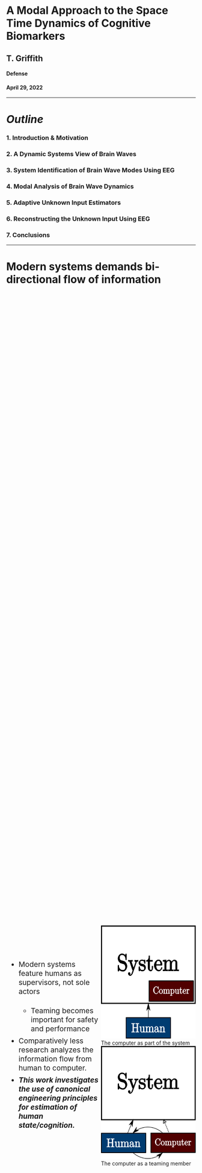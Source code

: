 <!-- .slide: data-background="#500000" class="dark" -->

# A Modal Approach to the Space Time Dynamics of Cognitive Biomarkers 

## T. Griffith
#### Defense

#### April 29, 2022

---

<!-- .slide: data-background="#ffffff" class="light" -->
# ***Outline***

### 1. Introduction & Motivation
### 2. A Dynamic Systems View of Brain Waves
### 3. System Identification of Brain Wave Modes Using EEG
### 4. Modal Analysis of Brain Wave Dynamics
### 5. Adaptive Unknown Input Estimators
### 6. Reconstructing the Unknown Input Using EEG
### 7. Conclusions 


---

<!-- .slide: data-background="#ffffff" class="light" -->
# Modern systems demands bi-directional flow of information
<style>
.vertical-center {
  min-height: 100%;  /* Fallback for browsers do NOT support vh unit */
  min-height: 100vh; /* These two lines are counted as one :-)       */

  display: flex;
  align-items: center;
}

.container{
    display: flex;
}
.col{
    flex: 1;
}
</style>

<div class="container vertical-center">

<div class="col">
 <ul style="font-size:2vw">
  <li style="padding-bottom:0.4em">Modern systems feature humans as supervisors, not sole actors</li>
  <ul>
  <li style="padding-bottom:0.4em">Teaming becomes important for safety and performance</li>
</ul> 
  <li style="padding-bottom:0.4em">Comparatively less research analyzes the information flow from human to computer.</li>
  <li style="padding-bottom:0.4em"> <em><strong> This work investigates the use of canonical engineering principles for estimation of human state/cognition.</strong></em></li>
</ul> 
</div>

<div class="col">
<img src="img/defense/paradigm1.png" alt="Trulli" height="300">
<figcaption> The computer as part of the system </figcaption>
<img src="img/defense/paradigm2.png" alt="Trulli" height="300">
  <figcaption> The computer as a teaming member </figcaption>
</div>


</div>


---

<!-- .slide: data-background="#ffffff" class="light" -->

# Hardware and experimental design an be used to interpret information about human states from noisy physiological data.
<style>
.vertical-center {
  min-height: 100%;  /* Fallback for browsers do NOT support vh unit */
  min-height: 100vh; /* These two lines are counted as one :-)       */

  display: flex;
  align-items: center;
}

.container{
    display: flex;
}
.col{
    flex: 1;
}
</style>

<div class="container vertical-center">

<div class="col">
 <ul style="font-size:2vw">
  <li style="padding-bottom:0.4em">Physiological signals are historically not portable</li>
  <ul>
  <li style="padding-bottom:0.4em">Prevented ecologically valid experiments</li>
</ul> 
  <li style="padding-bottom:0.4em">Human state (e.g. SA) reduced to discrete self reports</li>
  <li style="padding-bottom:0.4em"> <em><strong> There is new potential for modeling techniques to interpret human state from noisy physiological signals.</strong></em></li>
</ul> 
</div>

<div class="col">
<img src="https://pbs.twimg.com/media/E2LX-5-VIAAwlDp?format=jpg&name=4096x4096" alt="Trulli" height="500">
<figcaption> Time Domain fNIRS from 
<a href="https://www.kernel.com/products">Kernel Flow</a> </figcaption>
</div>


</div>




---


# Cognition as a black box
<div class="col">
<img src="img/defense/black_box.png" alt="Trial 5, Averaged" width="80%">
</div>
- Cognition gives rise to EEG signals
  - but it is ***noisy*** and only ***loosely*** correlated with cognition
- Cellular activity can only be measured invasively 
- ***Can we say something about cognition from dynamic EEG signals***?


---

<!-- .slide: data-background="#ffffff" class="light" -->

# Nonstationary, nonlinear signals make the ***dynamics*** tricky

- Historically, 
  - stationary analysis is used with a sliding window
  - or case by case highly derived models are developed
- This work seeks a method to address in engineering dynamics terms 
    - with eye towards cognitive outcomes
    - because there are many existing analytical tools in engineering dynamics

> a dynamic analysis in which no assumptions about stationarity are made, is required.




<div style="text-align: right"> <small>Hindriks, Rikkert, et al. "Latency analysis of resting-state BOLD-fMRI reveals traveling waves in visual cortex linking task-positive and task-negative networks." Neuroimage 200 (2019): 259-274.</small></div>

---

<!-- .slide: data-background="#ffffff" class="light" -->

# Guardrails: This is not a model of the brain!
## but you can measure EEG signals and say something about the system
<style>
.vertical-center {
  min-height: 100%;  /* Fallback for browsers do NOT support vh unit */
  min-height: 100vh; /* These two lines are counted as one :-)       */

  display: flex;
  align-items: center;
}

.container{
    display: flex;
}
.col{
    flex: 1;
}
</style>

<div class="container vertical-center">

<div class="col">
 <ul style="font-size:2vw">
  <li style="padding-bottom:0.4em">Engineering mechanics does not require atomic level analysis to evaluate stress and strain.</li>
  <ul>
  <li style="padding-bottom:0.4em">Can we extend this analogy to spatio-temporal dynamics of human cognition?</li>
</ul> 
</ul> 
</div>

<div class="col">
<figure>
<img src="https://static-01.hindawi.com/articles/ddns/volume-2015/542507/figures/542507.fig.003a.svgz" alt="Trial 5, Averaged" width="35%"> 
<img src="img/defense/right_arrow2.png" alt="Trial 5, Averaged" width="5%">
<img src="https://i0.wp.com/wtt.pauken.org/wp-content/uploads/2011/10/mode03.gif?ssl=1" alt="Trial 5, Averaged" width="25%">
<img src="img/defense/plus.png" alt="Trial 5, Averaged" width="5%">
<img src="https://i0.wp.com/wtt.pauken.org/wp-content/uploads/2011/10/mode22.gif?resize=400%2C300&ssl=1" alt="Trial 5, Averaged" width="25%">
<figcaption>Surface recordings of membranes yield useful engineering information.</figcaption>
</figure>
<figure>
<img src="https://static-01.hindawi.com/articles/jam/volume-2014/261347/figures/261347.fig.005c.jpg" alt="Trial 5, Averaged" width="45%">
<img src="img/defense/right_arrow2.png" alt="Trial 5, Averaged" width="5%">
<img src="https://upload.wikimedia.org/wikipedia/commons/thumb/5/55/Question_Mark.svg/1280px-Question_Mark.svg.png" alt="Trial 5, Averaged" width="30%">
<figcaption>Is this notion relevant to brain waves?</figcaption>
</figure>
</div>



</div>

<div style="text-align: right"> <small><a href="https://wtt.pauken.org/chapter-2/membrane-modes-2/9">2D membrane modes</a> </small></div>


---






<!-- .slide: data-background="#003C71" class="dark" -->

# 2. A Dynamic Systems View of Brain Waves



---

<section>
<h1> A canonical approach: </h1>
<br>
<img src="img/defense/eeg_ex2.png" alt="Trulli" height="400">
<br>
:arrow_double_down:
<br>
Linearized brain wave plant: 
  $\begin{aligned}
    \begin{cases}
    \dot{x}=Ax+Bu +v_x \\\
    y=Cx
    \end{cases}
  \end{aligned}$
<br>
<h2> linearization is ***around an operating point*** </h2>
<br>
but $A, \ B, \ C, \ v_x, \ x, \text{and} \ u $ are all unknown.


</section>

<section>
$A, \ B, \ C, \ v_x, \ x, \text{and} \ u $ are ***all unknown***.
<h2> This level of uncertainty is an unsovled problem </h2>

Identify the plant: 
  $\begin{aligned}
    \begin{cases}
\dot{x}_m=A_m x +v_x \\\
y_m=C x_m
\end{cases}
  \end{aligned}$,
<br>
accepting the uncertainty in $A_m$.

</section>

<section>
<h2> A modal transformation yields a discrete set of spatio-temporal modes which are useful for brain wave analysis and mapping </h2>
<figure>
  <img src="http://www.svibs.com/resources/ARTeMIS_Modal_Help_v3/images/ModalDecomposition.png" alt="Trulli" height="350">
</figure>

 <ul>
  <li style="padding-bottom:0.4em">A giant $(A,C)$ may not be useful!</li>
  <li style="padding-bottom:0.4em">Modes have:</li>
  <ul>
  <li style="padding-bottom:0.4em">Frequency ($f$)</li>
  <li style="padding-bottom:0.4em">Damping ($\zeta$)</li>
  <li style="padding-bottom:0.4em">Mode shape ($\phi$)</li>
  <li style="padding-bottom:0.4em">Complexity ($\%$)</li>
</ul> 
  <li style="padding-bottom:0.4em">Modal dynamics are equivalent to original model</li>
</ul> 

</section>


---

<!-- .slide: data-background="#003C71" class="dark" -->

# 3. System Identification of Brain Wave Modes Using EEG

---

<!-- .slide: data-background="#ffffff" class="light" -->
<section>
<h1> Datasets considered</h1>
<style>
.vertical-center {
  min-height: 100%;  /* Fallback for browsers do NOT support vh unit */
  min-height: 100vh; /* These two lines are counted as one :-)       */

  display: flex;
  align-items: center;
}

.container{
    display: flex;
}
.col{
    flex: 1;
}
</style>

<div class="container vertical-center">

<div class="col">
<h2> DEAP: A Database for Emotion Analysis using Physiological Signals </h2>
<figure>
  <img src="img/defense/val_arou.jpg" alt="Trulli" height="400">
</figure>
 <ul>
  <li style="padding-bottom:0.4em">32 sensors</li>
  <li style="padding-bottom:0.4em">32 subjects watch 40 videos</li>
  <li style="padding-bottom:0.4em">Subjects self report Valence and Arousal</li>
</ul> 
</div>



<div class="col">

<h2> Neuropsychoimaging of Addiction and Related Conditions Dataset </h2>
<figure>
  <img src="https://www.ncbi.nlm.nih.gov/pmc/articles/instance/3463641/bin/nihms-386132-f0003.jpg" alt="Trulli" height="400">
</figure>
 <ul>
  <li style="padding-bottom:0.4em">60 sensors</li>
  <li style="padding-bottom:0.4em">100 subjects at rest state</li>
  <li style="padding-bottom:0.4em">Subjects self report craving scale</li>
</ul> 
</div>


</div>
<br>
<div style="text-align: right"> <small><small>Koelstra, Sander, et al. "Deap: A database for emotion analysis; using physiological signals." IEEE transactions on affective computing 3.1 (2011): 18-31.</small></small></div>
<div style="text-align: right"> <small><small>Konova, Anna B., et al. "Structural and behavioral correlates of abnormal encoding of money value in the sensorimotor striatum in cocaine addiction." European Journal of Neuroscience 36.7 (2012): 2979-2988.</small></small></div>

</section>

<section>
<h1> Output only modal analysis is well suited to the analysis of EEG waves</h1>
 <ul>
  <li style="padding-bottom:0.4em">OMA (stochastic, zero mean)</li>
  <li style="padding-bottom:0.4em">DMD (deterministic, full state)</li>
  <li style="padding-bottom:0.4em">NeXT (deterministic, modal)</li>
  <li style="padding-bottom:0.4em">N4SID (stochastic, Kalman states)</li>
</ul> 


<figure>
  <img src="img/defense/modal_out2.png" alt="Trulli" height="500">
  <figcaption>Bivariate distribution of identified modes in DEAP dataset</figcaption>
</figure>

</section>



<section>
<h1> Between 40 and 50 modes are needed for brain wave modeling </h1>
<style>
.vertical-center {
  min-height: 100%;  /* Fallback for browsers do NOT support vh unit */
  min-height: 100vh; /* These two lines are counted as one :-)       */

  display: flex;
  align-items: center;
}

.container{
    display: flex;
}
.col{
    flex: 1;
}
</style>

<div class="container vertical-center">

<div class="col">
Identify the plant: 
  $\begin{aligned}
    \begin{cases}
\dot{x}_m=A_m x +v_x\\\
y_m=C x_m 
\end{cases}
  \end{aligned}$
<br><br>
$\begin{aligned}
    O&=\begin{bmatrix}
    C \\\ CA_m \\\ CA_m^2 \\\ \vdots \\\ CA_m^{s-1}
    \end{bmatrix} X_0 \\\
    &= \Gamma X_0
\end{aligned}$
<br><br>
$\begin{aligned}
    \hat{\Gamma}=US^{1/2}\\
    \hat{X}_0=S^{1/2}V^*
\end{aligned}$
<h3><em><strong> Observability is so important! </strong></em></h3>
</div>



<div class="col">
<figure>
  <img src="img/defense/truncate_ex3.png" alt="Trulli" height="500">
  <figcaption>The singular values (i.e. importance) of each mode rolls off after 50 modes.</figcaption>
</figure>
</div>

</div>

</section>

<section>
<h1> Modal superposition recreates the measured data </h1>
<h2> Example from Mt. Sinai CUD database </h2>
<style>
.vertical-center {
  min-height: 100%;  /* Fallback for browsers do NOT support vh unit */
  min-height: 100vh; /* These two lines are counted as one :-)       */

  display: flex;
  align-items: center;
}

.container{
    display: flex;
}
.col{
    flex: 1;
}
</style>

<div class="container vertical-center">

<div class="col">

<figure>
  <img src="img/defense/braingif/comb_tot.gif" alt="Trulli"  style="border:0px;margin:-10px;float:inherit;width:800px;">
  <img src="img/defense/braingif/modes2.png" alt="Trulli" style="border:0px;margin:0px;float:inherit;width:800px;">
    <figcaption>Example mode from Mt. Sinai data: (`$f=23$` hz, `$\zeta = 0.12$`, `$C_r = 22\%$`) </figcaption>
</figure>


</div>



<div class="col">

<figure>
  <img src="img/defense/superposemodes.gif" alt="Trulli" style="border:0px;margin:0px;float:inherit;height:600px;">
  <figcaption> A single channel example of how modes superpose to recreate the observed EEG data. </figcaption>
</figure>



</div>

</div>

</section>



---


<!-- .slide: data-background="#003C71" class="dark" -->

# 4. Modal Analysis of Brain Wave Dynamics

---
<section>
<h1> Modal complexity and traveling waves </h1>
<style>
.vertical-center {
  min-height: 100%;  /* Fallback for browsers do NOT support vh unit */
  min-height: 100vh; /* These two lines are counted as one :-)       */

  display: flex;
  align-items: center;
}

.container{
    display: flex;
}
.col{
    flex: 1;
}
</style>

<div class="container vertical-center">

<div class="col">

<img class="plain" src="img/animode.gif" alt="Trial 5, Averaged" style="height:500px;">
<figcaption> Theoretical standing wave mode shape $C_r=0\%$</figcaption>


</div>



<div class="col">

<img class="plain" src="img/animode2.gif" alt="Trial 5, Averaged" style="height:500px;">
<figcaption> Theoretical standing wave mode shape $C_r=15\%$</figcaption>



</div>

</div>

</section>


<section>
<h1> Brain wave modes can be standing or traveling </h1>
<style>
.vertical-center {
  min-height: 100%;  /* Fallback for browsers do NOT support vh unit */
  min-height: 100vh; /* These two lines are counted as one :-)       */

  display: flex;
  align-items: center;
}

.container{
    display: flex;
}
.col{
    flex: 1;
}
</style>

<div class="container vertical-center">

<div class="col">

<figure>
  <img src="img\defense\braingif\standing.gif" alt="Trial 5, Averaged" style="height:500px;">
  <figcaption> An example standing wave (`$C_r=5\%$`) from the Mt. Sinai database. Standing waves are most prevalent in rest conditions.</figcaption>
</figure>


</div>



<div class="col">

<figure>
  <img src="img\defense\braingif\traveling.gif" alt="Trial 5, Averaged" style="height:500px;">
  <figcaption> An example traveling wave (`$C_r=83\%$`) from the Mt. Sinai database. Traveling waves are most prevalent in active conditions.</figcaption>
</figure>



</div>

</div>

</section>



<section>
<h1> Humans share certain modes</h1>
<style>
.vertical-center {
  min-height: 100%;  /* Fallback for browsers do NOT support vh unit */
  min-height: 100vh; /* These two lines are counted as one :-)       */

  display: flex;
  align-items: center;
}

.container{
    display: flex;
}
.col{
    flex: 1;
}
</style>

<div class="container vertical-center">

<div class="col">

<figure>
  <img src="img/common1.gif" alt="Trial 5, Averaged" style="height:500px;">
  <figcaption> Alpha Mode 1 from Subject 19, Trial 6 in the DEAP database. </figcaption>
</figure>


</div>



<div class="col">

<figure>
  <img src="img/common1.gif" alt="Trial 5, Averaged" style="height:500px;">
  <figcaption> Alpha Mode 1 from Subject 19, Trial 20 in the DEAP database. </figcaption>
</figure>



</div>

</div>
<br>
<h4> Common mode frequencies are aligned with the Rest State Network</h4>
 <ul>
  <li style="padding-bottom:0.4em">Alpha Mode 1: `$4.34\pm 0.03$`</li>
  <li style="padding-bottom:0.4em">Beta Mode 2: `$21.83 \pm 0.22$`</li>
  <li style="padding-bottom:0.4em">Gamma Mode 3: `$40.39\pm 0.26$`</li>
  <li style="padding-bottom:0.4em">Gamma Mode 4: `$44.19 \pm 0.24$`</li>
</ul> 

</section>


<section>
<h1> Brain wave modes are interindividual </h1>
<style>
.vertical-center {
  min-height: 100%;  /* Fallback for browsers do NOT support vh unit */
  min-height: 100vh; /* These two lines are counted as one :-)       */

  display: flex;
  align-items: center;
}

.container{
    display: flex;
}
.col{
    flex: 1;
}
</style>

<div class="container vertical-center">

<div class="col">
<figure>
  <img class="plain" src="img\confmat.jpg" alt="Trial 5, Averaged" style="height:700px;">
  <figcaption> The subject identification confusion matrix for brain wave modes in the DEAP database. The algorithm can view a set of modes and identify the subject they came from. </figcaption>
</figure>

</div>



<div class="col">

<table style="width:60%">
  <tr>
    <th>Reference</th>
    <th>Accuracy [%]</th>
  </tr>
  <tr>
    <td>This work</td>
    <td>99.85</td>
  </tr>
  <tr>
    <td><a href="https://ieeexplore.ieee.org/document/8745473">Wilaiprasitporn et al.</a> </td>
    <td>99.90</td>
  </tr>
  <tr>
  <tr>
    <td><a href="https://www.worldscientific.com/doi/abs/10.1142/S0129065717500356">DelPozo-Banos et al.</a> </td>
    <td>97.97</td>
  </tr>
  <tr>
</table>

</div>
</section>

<section>
<h1> Not all sensors are needed for subject identification accuracy </h1>
<style>
.vertical-center {
  min-height: 100%;  /* Fallback for browsers do NOT support vh unit */
  min-height: 100vh; /* These two lines are counted as one :-)       */

  display: flex;
  align-items: center;
}

.container{
    display: flex;
}
.col{
    flex: 1;
}
</style>

<div class="container vertical-center">

<div class="col">
<figure>
  <img class="plain" src="img\defense\channels-1.png" alt="Trial 5, Averaged" style="height:500px;">
  <figcaption> Subject identification accuracy vs. the number of channels in the EEG recording. </figcaption>
</figure>

</div>



<div class="col">

<table style="width:80%">
  <tr>
    <th>Reference</th>
    <th>No. Channels</th>
    <th>Accuracy [%]</th>
  </tr>
  <tr>
    <td>This work</td>
    <td>8</td>
    <td>96.45</td>
  </tr>
  <tr>
    <td><a href="https://ieeexplore.ieee.org/document/8745473">Wilaiprasitporn et al.</a> </td>
    <td>5</td>
    <td>99.1</td>
  </tr>
  <tr>
</table>

</div>
</section>

<section>
<h1> Brain wave modes poorly match nonlinear dynamics </h1>
<style>
.vertical-center {
  min-height: 100%;  /* Fallback for browsers do NOT support vh unit */
  min-height: 100vh; /* These two lines are counted as one :-)       */

  display: flex;
  align-items: center;
}

.container{
    display: flex;
}
.col{
    flex: 1;
}
</style>

<div class="container vertical-center">

<div class="col">
<figure>
  <img src="img/defense/superposemodes.gif" alt="Trulli" height="600">
</figure>
<figcaption> Superposed modes recreate the data they came from. </figcaption>
</div>



<div class="col">

<figure>
  <img src="img/defense/bad_modes.gif" alt="Trulli" height="600">
  <figcaption> Superposed modes do not match unseen data well. </figcaption>
</figure>



</div>
</section>

---

<!-- .slide: data-background="#003C71" class="dark" -->

# 5. Adaptive Unknown Input Estimators

---

<section>
<h1> Adaptive Unknown Input Estimators </h1>
<h2> Estimator overview </h2>
<style>
.vertical-center {
  min-height: 100%;  /* Fallback for browsers do NOT support vh unit */
  min-height: 100vh; /* These two lines are counted as one :-)       */

  display: flex;
  align-items: center;
}

.container{
    display: flex;
}
.col{
    flex: 1;
}
</style>

<div class="container vertical-center">

<div class="col">

<dl>
<dt>Three significant uncertainties</dt>
  <dd>- Input $u$ is unknown, external, deterministic</dd>
  <dd>- State matrix $A$ may have uncertainty</dd>
  <dd>- General process uncertainty $v_x$</dd>
<dt><strong><em>Can we synthesize $u$ and correct $A$?</em></strong></dt>
</dl> 
</div>



<div class="col">

\begin{aligned}
    \dot{x}&=Ax+Bu+v_x\\\
    y&=Cx
\end{aligned}



</div>
</div>
</section>

<section>
<h1> Adaptive Unknown Input Estimators </h1>
<h2> Modeling unknown inputs </h2>
<style>
.vertical-center {
  min-height: 100%;  /* Fallback for browsers do NOT support vh unit */
  min-height: 100vh; /* These two lines are counted as one :-)       */

  display: flex;
  align-items: center;
}

.container{
    display: flex;
}
.col{
    flex: 1;
}
</style>

<div class="container vertical-center">

<div class="col">

<dl>
<dt>Approximate input space $\mathbb{U}$</dt>
  <dd>- $\hat{u}=\sum_{i=1}^{N} c_i f_i(t)$</dd>
<dt>Persisten Inputs</dt>
  <dd>- $\dot{z}_u=F_u z_u$</dd>
  <dd>- $\hat{u}=\Theta_u z_u$</dd>
  <dd>- $F_u = \begin{bmatrix} 0 & 1 & 0 \\\ -\omega^2 & 0 & 0 \\\ 0 & 0 & 0 \end{bmatrix}$</dd>
</dl> 
</div>



<div class="col">

<figure>
  <img src="img/defense/uhat.gif" alt="Trulli" height="600">
</figure>


</div>
</div>

</section>

<section>
<h1> Adaptive Unknown Input Estimators </h1>
<h2> Architecture and estimator error </h2>
<style>
.vertical-center {
  min-height: 100%;  /* Fallback for browsers do NOT support vh unit */
  min-height: 100vh; /* These two lines are counted as one :-)       */

  display: flex;
  align-items: center;
}

.container{
    display: flex;
}
.col{
    flex: 1;
}
</style>

<div class="container vertical-center">

<div class="col">

<figure>
  <img src="img/defense/est_arch.png" alt="Trulli" height="600">
</figure>
</div>



<div class="col">

Recover $A$ with adaptive scheme
`$$ A \equiv A_m +B L_{*} C $$`
`$$ \dot{L} = -e_y y^* \gamma_e - \alpha L; \ \alpha>0, \ \gamma_e > 0 $$`
<br>
Error dynamics

`$$ \dot{e}=(\bar{A}+\bar{K} \bar{C})e+\bar{B} \underbrace{\Delta L y}_\text{$w$} + v $$`
`$$ \begin{bmatrix} \dot{e}_x \\\ \dot{e}_z \end{bmatrix} = \underbrace{\begin{bmatrix} A_m+K_x C & B \Theta_u \\\ K_u C & F_u \end{bmatrix}}_\text{$\bar{A}_c$} \begin{bmatrix} e_x \\\ e_z \end{bmatrix} +\begin{bmatrix} B \\\ 0 \end{bmatrix} w +\begin{bmatrix} v_x \\\ v_u \end{bmatrix}$$`


</div>
</div>
</section>

<section>
<h1> Adaptive Unknown Input Estimators </h1>
<h2> Architecture and estimator error </h2>
<style>
.vertical-center {
  min-height: 100%;  /* Fallback for browsers do NOT support vh unit */
  min-height: 100vh; /* These two lines are counted as one :-)       */

  display: flex;
  align-items: center;
}

.container{
    display: flex;
}
.col{
    flex: 1;
}
</style>

<div class="container vertical-center">

<div class="col">

<dl>
<dt>ASD plant dynamics</dt>
  <dd>`$A_c^* P + P A_c = -Q$`</dd>
  <dd>`$PB=C^*$`</dd>
<dt>Bounded `$L_{*}$`, $v$, and $\gamma_e$</dt>
<dt>Error in state and input converges to an neighborood centered at zero</dt>
  <dd>`$V(e,\Delta L) = \frac{1}{2} e^* \bar{P} e + \frac{1}{2} \text{tr}(\Delta L \gamma_e^{-1} \Delta L^*)$`</dd>
  <dd><strong><em>`$\lim_{t \rightarrow \infty} \sup ||e(t)|| \leq \frac{1+\sqrt{\lambda_{\text{max}}\bar{P}}}{\alpha \sqrt{\lambda_{\text{min}}\bar{P}}} M_v \equiv R^*$`</em></strong></dd>
</dl> 



</div>



<div class="col">

<figure>
  <img src="img/defense/neighborhood-1.png" alt="Trulli" height="400">
</figure>




</div>
</div>

</section>


<section>
<h1> Illustrative example</h1>
<style>
.vertical-center {
  min-height: 100%;  /* Fallback for browsers do NOT support vh unit */
  min-height: 100vh; /* These two lines are counted as one :-)       */

  display: flex;
  align-items: center;
}

.container{
    display: flex;
}
.col{
    flex: 1;
}
</style>

<div class="container vertical-center">

<div class="col">
\begin{align}
\dot{x}&=A_m x+Bu +v_x\\\
&=\begin{bmatrix}
-4 &1 &2\\\
-1 & -1 & 1\\\
-1 & 1 &-1 
\end{bmatrix}x+B u +v_x \\\
y&=Cx
\end{align}
<br>
<figure>
  <h4> Internal state error time series</h4>
  <img src="img/defense/x_ex2.gif" alt="Trulli" height="400">
</figure>
</div>



<div class="col">
\begin{align}
\dot{x}&=A x+Bu +v_x\\\
&=\begin{bmatrix}
-2.86 &1 &4.7\\\
1.8 & -1 & 6.7\\\
-9 & 1 &-1 7.2
\end{bmatrix}x+B u +v_x\\\
y&=Cx
\end{align}
<br>
<figure>
  <h4> Estimating the unknown input</h4>
  <img src="img/defense/u_ex3.gif" alt="Trulli" height="400">
</figure>
</div>

</div>


</section>




---

<!-- .slide: data-background="#003C71" class="dark" -->

# 6. Reconstructing the Unknown Input Using EEG
Recall: Solving the nonstationary problem

---

<section>
<h1> aUIO outperforms static modes </h1>
<style>
.vertical-center {
  min-height: 100%;  /* Fallback for browsers do NOT support vh unit */
  min-height: 100vh; /* These two lines are counted as one :-)       */

  display: flex;
  align-items: center;
}

.container{
    display: flex;
}
.col{
    flex: 1;
}
</style>

<div class="container vertical-center">

<div class="col">

<h3> aUIO on unseen data </h3>
<figure>
  <img src="img/defense/square_L.gif" alt="Trulli" height="650">
    <figcaption> Adaptive input estimator performance when the modes are from a different trial. </figcaption>
</figure>
</div>



<div class="col">

<h3> Weighted modes on seen data </h3>
<figure>
  <img src="img/defense/square_noL.gif" alt="Trulli" height="650">
  <figcaption> Superposition of modes decomposed from this data. </figcaption>
</figure>



</div>

</div>
</section>

<section>
<h1> aUIO critically updates model as needed </h1>
<style>
.vertical-center {
  min-height: 100%;  /* Fallback for browsers do NOT support vh unit */
  min-height: 100vh; /* These two lines are counted as one :-)       */

  display: flex;
  align-items: center;
}

.container{
    display: flex;
}
.col{
    flex: 1;
}
</style>

<div class="container vertical-center">

<div class="col">

<h3> aUIO on unseen data </h3>
<figure>
  <img src="img/defense/Ly_ex.gif" alt="Trulli" height="600">
</figure>
</div>



<div class="col">

<h3> Adaptive gain matrix 1-norm </h3>
<figure>
  <img src="img/defense/Ly2.gif" alt="Trulli" height="600">
  <figcaption> The norm measures "how much" adapting the estimator is doing</figcaption>
</figure>



</div>

</div>



</section>

<section>

<h1> Modeling assumptions </h1>

 <ul>
  <li style="padding-bottom:0.4em">Unknown input acts evenly over spatial domain</li>
  <li style="padding-bottom:0.4em">$F_u$ generates sine-cosine basis</li>
  <li style="padding-bottom:0.4em">Static gains per LQR </li>
  <li style="padding-bottom:0.4em"><strong><em>Unknown input is "external information"</em></strong></li>
</ul> 
</section>

<section>
<h1> aUIO is tolerant to some slop in the modes </h1>
<style>
.vertical-center {
  min-height: 100%;  /* Fallback for browsers do NOT support vh unit */
  min-height: 100vh; /* These two lines are counted as one :-)       */

  display: flex;
  align-items: center;
}

.container{
    display: flex;
}
.col{
    flex: 1;
}
</style>

<div class="container vertical-center">

<div class="col">

<h3> aUIO on unseen data </h3>
<figure>
  <img src="img/defense/no_eye.gif" alt="Trulli" height="600">
</figure>
</div>



<div class="col">

<h3> aUIO with modes from another subject </h3>
<figure>
  <img src="img/defense/eye.gif" alt="Trulli" height="600">
</figure>



</div>

</div>

</section>

<section>
<h1> Classification via estimation </h1>
<style>
.vertical-center {
  min-height: 100%;  /* Fallback for browsers do NOT support vh unit */
  min-height: 100vh; /* These two lines are counted as one :-)       */

  display: flex;
  align-items: center;
}

.container{
    display: flex;
}
.col{
    flex: 1;
}
</style>

<div class="container vertical-center">

<div class="col">
<figure>
  <img src="img/defense/val_arou.jpg" alt="Trulli" height="400">
</figure>
 <ul>
  <li style="padding-bottom:0.4em">DEAP: Two self reported variables</li>
  <li style="padding-bottom:0.4em">$F_u$ generates sine-cosine basis</li>
  <li style="padding-bottom:0.4em">Static gains per LQR </li>
</ul> 


</div>



<div class="col">
<figure>
  <img src="img/defense/classification_alg.png" alt="Trulli" height="300">
</figure>
 <ul>
  <li style="padding-bottom:0.4em">Hypothesis:</li>
   <ul>
  <li style="padding-bottom:0.4em">modes are correlated with human state/cognition, so</li>
  <li style="padding-bottom:0.4em">same state should have similar modes, so</li>
  <li style="padding-bottom:0.4em">you can take the average modes in a state,</li>
  <li style="padding-bottom:0.4em">and the estimator will perform better than the other averaged model</li>
</ul> 
<li style="padding-bottom:0.4em"><strong><em>This is a interindividual approach</em></strong></li>
</ul> 




</div>

</div>

</section>

<section>
<h1> This method is comparable to state of the art deep learning approaches </h1>
<ul>
  <li style="padding-bottom:0.4em">Computational input and time is lower</li>
  <li style="padding-bottom:0.4em"><strong><em>Analytical information is greater</em></strong></li>
  <li style="padding-bottom:0.4em">Accuracy is comparable</li>
</ul> 
<style>
.vertical-center {
  min-height: 100%;  /* Fallback for browsers do NOT support vh unit */
  min-height: 100vh; /* These two lines are counted as one :-)       */

  display: flex;
  align-items: center;
}

.container{
    display: flex;
}
.col{
    flex: 1;
}
</style>

<div class="container vertical-center">

<div class="col">
<h3> Valence Classification </h3>
<figure>
  <img src="img/defense/val_acc.png" alt="Trulli" height="600">
</figure>

</div>

<div class="col">
<h3> Arousal Classification </h3>
<figure>
  <img src="img/defense/arou_acc.png" alt="Trulli" height="600">
</figure>


</div>

</div>
<div style="text-align: right"> <sub><sub><sup><a href="https://dl.acm.org/doi/10.5555/3297863.3297883">CNN1</a>, <a href="https://www.sciencedirect.com/science/article/abs/pii/S0010482521005515">CNN2</a>, <a href="https://www.frontiersin.org/articles/10.3389/fnbot.2020.617531/full">MFDF</a></sup></sup></sub></div>

</section>



---

<!-- .slide: data-background="#003C71" class="dark" -->

# 7. Conclusions

---
# Contributions of this dissertation

 <ul>
  <li style="padding-bottom:0.4em">Output only system identification techniques are suitable for linear models of brain wave dynamics via EEG around an operating state</li>
  <li style="padding-bottom:0.4em">Real time spatio-temporal brain wave imaging via modal analysis</li>
  <li style="padding-bottom:0.4em">A novel brain wave fingerprinting algorithm on par with state of the art deep learning approaches</li>
  <li style="padding-bottom:0.4em">A complete body of adaptive, highly nonlinear unknown input estimator work</li>
  <li style="padding-bottom:0.4em">Real time brain wave imaging that accounts for nonstationary, nonlinear dynamics by updating the modes in real time</li>
  <li style="padding-bottom:0.4em">A novel recreation of the unknown brain wave plant's input</li>
  <li style="padding-bottom:0.4em">Valence-arousal emotion classification from the DEAP database on par with cutting edge deep learning approaches </li>
</ul> 


---

# List of technical works

 <ul>
  <li style="padding-bottom:0.4em"><strong>T. Griffith</strong>, J.E. Hubbard. System identification methods for dynamic models of brain activity. <em>Biomedical Signal Processing and Control</em> </li>
  <li style="padding-bottom:0.4em"><strong>T. Griffith</strong>, M. J. Balas. An Adaptive Control Framework for Unknown Input Estimation. <em>ASME IMECE 2021 Proceedings</em> </li>
  <li style="padding-bottom:0.4em"><strong>T. Griffith</strong>, V.P. Gehlot, M. J. Balas. Robust Adaptive Unknown Input Estimation with Uncertain System Realization. <em>AIAA SciTech 2022 Forum</em> </li>
  <li style="padding-bottom:0.4em"><strong>T. Griffith</strong>, V.P. Gehlot, M. J. Balas. Adaptive Estimation of Unknown Inputs with Weakly Nonlinear Dynamics. <em>ACC 2022</em> [Accepted] </li>
  <li style="padding-bottom:0.4em"><strong>T. Griffith</strong>, V.P. Gehlot, M. J. Balas. On the Observability of Quantum Dynamical Systems. <em>ASME IMECE 2022 Proceedings</em> [Accepted] </li>
  <li style="padding-bottom:0.4em"><strong>T. Griffith</strong>, V.P. Gehlot, M. J. Balas, J.E. Hubbard. An Adaptive Approach to Real Time EEG Estimation. <em>Biomedical Signal Processing and Control</em> [In-Review] </li>
  <li style="padding-bottom:0.4em"><strong>T. Griffith</strong>, J.E. Hubbard. System Identification of Brain Wave Modes Using EEG. <em>Journal of Neural Engineering</em> [In-Revision] </li>
</ul> 


 

---

# Future work

- Multiple data types
- Improved analysis and classification
- Probablistic considerations

---

<!-- .slide: data-background="#003C71" class="dark" -->

# Acknowledgements

---

<section>
<style>
.vertical-center {
  min-height: 100%;  /* Fallback for browsers do NOT support vh unit */
  min-height: 100vh; /* These two lines are counted as one :-)       */

  display: flex;
  align-items: center;
}

.container{
    display: flex;
}
.col{
    flex: 1;
}
</style>

<div class="container vertical-center">

<div class="col">

<img src="https://engineering.tamu.edu/cse/_files/_images/_profile-images/chaspari-theodora-25April2019.jpg" alt="Trulli" height="500">
  <figcaption>Theodora Chaspari </figcaption>
</div>

<div class="col">
<figure>
  <img src="https://engineering.tamu.edu/mechanical/_files/_images/_profile-images/saripalli.jpg" alt="Trulli" height="500">
    <figcaption>Srikanth Saripalli</figcaption>
</figure>
</div>

</div>
</section>

<section>
<style>
.vertical-center {
  min-height: 100%;  /* Fallback for browsers do NOT support vh unit */
  min-height: 100vh; /* These two lines are counted as one :-)       */

  display: flex;
  align-items: center;
}

.container{
    display: flex;
}
.col{
    flex: 1;
}
</style>

<div class="container vertical-center">

<div class="col">

<img src="https://www.nasa.gov/sites/default/files/styles/side_image/public/thumbnails/image/balas-mark-biowebsite.jpg?itok=LxO5H0UR" alt="Trulli" height="500">
  <figcaption> Mark Balas </figcaption>
</div>

<div class="col">
<figure>
  <img src="https://engineering.tamu.edu/mechanical/_files/_images/_profile-images/MEEN-profile-James-Hubbard-3Sept2019.jpg" alt="Trulli" height="500">
    <figcaption>James Hubbard</figcaption>
</figure>
</div>

</div>

</section>

<section>
<style>
.vertical-center {
  min-height: 100%;  /* Fallback for browsers do NOT support vh unit */
  min-height: 100vh; /* These two lines are counted as one :-)       */

  display: flex;
  align-items: center;
}

.container{
    display: flex;
}
.col{
    flex: 1;
}
</style>

<div class="container vertical-center">

<div class="col">

<a href="https://unsplash.com/photos/OhfWTDyJp3I"><img src="https://images.unsplash.com/photo-1602244547823-8bebf9920b35?ixlib=rb-1.2.1&ixid=MnwxMjA3fDB8MHxwaG90by1wYWdlfHx8fGVufDB8fHx8&auto=format&fit=crop&w=1173&q=80"></a>

</div>

<div class="col">
 <ul>
  <li> Dr. Vinod Gehlot</li>
  <li> Sarai Barnett </li>
  <li> Dr. JD</li>
  <li> Prof. Zohaib Hasnain </li>
  <li> Prof. Mike Walsh </li>
  <li>Zaryab Shahid</li>
  <li>Lise Ochej</li>
  <li>Kevin Fuentes</li>
</ul> 
</div>

</div>

</section>

<section>
<h3> Good TAMU </h3>
 <ul>
  <li> Sandra Havens </li>
  <li> Rebecca Simon </li>
  <li> Prof. Joanna Tsenn </li>
  <li> Kaustubh Mahesh Tangsali</li>
  <li> Briana Holton </li>
  <li> Bryton Praslicka </li>
  <li>Robert Trépanier</li>
  <li>Harold Gamarro</li>
</ul> 

</section>

---

<!-- .slide: data-background="#500000" class="dark" -->
# A Modal Approach to the Space Time Dynamics of Cognitive Biomarkers

> The willow submits to the wind and prospers until one day it is many willows - a wall against the wind.

---

<section>
<h1> Reconstructing the Brain's Unknown Input </h1>
<h2> Classification validation </h2>
<style>
.vertical-center {
  min-height: 100%;  /* Fallback for browsers do NOT support vh unit */
  min-height: 100vh; /* These two lines are counted as one :-)       */

  display: flex;
  align-items: center;
}

.container{
    display: flex;
}
.col{
    flex: 1;
}
</style>

<div class="container vertical-center">

<div class="col">
<table style="width:80%">
  <tr>
    <th>Task</th>
    <th>aUIO Acc. [%]</th>
    <th>PSD CNN Acc. [%]</th>
  </tr>
  <tr>
    <td>DEAP Valence</td>
    <td>77.8</td>
    <td>68.1</td>
  </tr>
  <tr>
    <td>DEAP Arousal</td>
    <td>75.2</td>
    <td>63.8</td>
  </tr>
  <tr>
    <td>Like/Dislike</td>
    <td>79.4</td>
    <td>67.3</td>
  </tr>
  <tr>
</table>


</div>

<div class="col">
<h3> Static gain grid search </h3>
<figure>
  <img src="img/defense/DEAP_accs.png" alt="Trulli" height="600">
</figure>


</div>

</div>
</section>

<section>
<h1> Output only modal analysis is well suited to the analysis of EEG waves</h1>
<style>
.vertical-center {
  min-height: 100%;  /* Fallback for browsers do NOT support vh unit */
  min-height: 100vh; /* These two lines are counted as one :-)       */

  display: flex;
  align-items: center;
}

.container{
    display: flex;
}
.col{
    flex: 1;
}
</style>

<div class="container vertical-center">

<div class="col">
Identify the plant: 
  $\begin{aligned}
    \begin{cases}
\dot{x}_m=A_m x +v_x\\\
y_m=C x_m 
\end{cases}
  \end{aligned}$
<br><br>
$\begin{aligned}
    O&=\begin{bmatrix}
    C \\\ CA_m \\\ CA_m^2 \\\ \vdots \\\ CA_m^{s-1}
    \end{bmatrix} X_0 \\\
    &= \Gamma X_0
\end{aligned}$
<br><br>
$\begin{aligned}
    \hat{\Gamma}=US^{1/2}\\
    \hat{X}_0=S^{1/2}V^*
\end{aligned}$
</div>



<div class="col">
<figure>
  <img src="img/defense/max_order.jpg" alt="Trulli" height="600">
</figure>
</div>

</div>

</section>

<section>
<h1> System Identification of Brain Wave Modes Using EEG </h1>
<h2> Identifying linear patterns </h2>
<style>
.vertical-center {
  min-height: 100%;  /* Fallback for browsers do NOT support vh unit */
  min-height: 100vh; /* These two lines are counted as one :-)       */

  display: flex;
  align-items: center;
}

.container{
    display: flex;
}
.col{
    flex: 1;
}
</style>

<div class="container vertical-center">

<div class="col">
Identify the plant: 
  $\begin{aligned}
    \begin{cases}
\dot{x}_m=A_m x +v_x\\\
y_m=C x_m
\end{cases}
  \end{aligned}$
<br><br>
$\begin{aligned}
    O&=\begin{bmatrix}
    C \\\ CA \\\ CA^2 \\\ \vdots \\\ CA^{s-1}
    \end{bmatrix} X_0 \\\
    &= \Gamma X_0
\end{aligned}$
<br><br>
$\begin{aligned}
    \hat{\Gamma}=U S^{1/2}\\
    \hat{X}_0=S^{1/2}V^*
\end{aligned}$
</div>



<div class="col">

<figure>
  <img src="img\defense\obsv.png" height="750">
</figure>



</div>

</div>

</section>

<section>
<h1> EEG characteristics </h1>
<style>
.vertical-center {
  min-height: 100%;  /* Fallback for browsers do NOT support vh unit */
  min-height: 100vh; /* These two lines are counted as one :-)       */

  display: flex;
  align-items: center;
}

.container{
    display: flex;
}
.col{
    flex: 1;
}
</style>

<div class="container vertical-center">

<div class="col">
<h2> The electrical "ground" varies from laboratory to laboratory </h2>
<h4> Many different conventions, some virtual </h4>
<img src="img/defense/EEG1020_ref_crop.png" alt="Trulli" height="500">
  <figcaption> Longitudinal referencing </figcaption>
</div>

<div class="col">
<h2> EEG signals are not independent sources of information </h2>
<h4> Sensors near each other measure overlapping activity </h4>
<figure>
  <img src="img/defense/channels_independent.png" alt="Trulli" height="500">
    <figcaption>EEG channel pair plots</figcaption>
</figure>
</div>

</div>
</section>

---

<!-- .slide: data-background="#5B6236" class="dark" -->

## Backup: Best Fit B Matricies

----

<!-- .slide: data-background="#ffffff" class="light" -->

# *A* Convex Function for B matrix optimization
- $\min ||y-\hat{y}-C \Delta B \hat{u}||_2$
- ***not*** the only possible minimization

----

<!-- .slide: data-background="#ffffff" class="light" -->

# B Matrix Optimization Example
- 3x3 example
 - $\dot{\hat{x}} = A_m x + B \hat{u}$
 - $A_m \neq A$ 
- ***$\min ||y-\hat{y}-C \Delta B \hat{u}||_2$***
- $B=\begin{bmatrix} 1.2 \\\ 1 \\\ 1.6 \end{bmatrix}$, 
- $B_m=\begin{bmatrix} 1 \\\ 1 \\\ 1 \end{bmatrix}$




----

<!-- .slide: data-background="#ffffff" class="light" -->

# B Matrix Optimization Example
- $\min ||y-\hat{y}-C \Delta B \hat{u}||_2$
- $\Delta B=\begin{bmatrix} 0.18 \\\ 0 \\\ 0.37 \end{bmatrix}$, 
- $B_f=\begin{bmatrix} 1.18 \\\ 1 \\\ 1.37 \end{bmatrix}$

<img class="plain" src="img/bmat/toy_Bopt2.png" alt="Trial 5, Averaged" width="55%">


----

<!-- .slide: data-background="#ffffff" class="light" -->

# B Matrix on EEG Data
<img class="plain" src="img/bmat/Bopt.png" alt="Trial 5, Averaged" width="90%">


----

<!-- .slide: data-background="#ffffff" class="light" -->

# B Matrix on EEG Data
<img class="plain" src="img/bmat/B_ic.jpg" alt="Trial 5, Averaged" width="70%">


----


<!-- .slide: data-background="#ffffff" class="light" -->

# Current models
<img class="plain" src="img/bmat/UIO_opt.png" alt="Trial 5, Averaged" width="45%">
<img class="plain" src="img/bmat/Bmap2.png" alt="Trial 5, Averaged" width="45%">


----

<!-- .slide: data-background="#ffffff" class="light" -->

## 5. Application to Emotion Data

----



<!-- .slide: data-background="#ffffff" class="light" -->


## B Matrix on EEG Data: ***Satisfaction (T1)*** 
<img class="plain" src="img/bmat/sat_map.png" alt="Trial 5, Averaged" width="60%">



----

<!-- .slide: data-background="#ffffff" class="light" -->

## B Matrix on EEG Data: ***Surprise (T2)*** 

<img class="plain" src="img/bmat/surp_map.png" alt="Trial 5, Averaged" width="60%">


----

<!-- .slide: data-background="#ffffff" class="light" -->

## B Matrix on EEG Data: ***Fear (T8)*** 

<img class="plain" src="img/bmat/fear_map.png" alt="Trial 5, Averaged" width="60%">



----

<!-- .slide: data-background="#ffffff" class="light" -->
## Comparing the same "emotion"

<img class="plain" src="img/bmat/val.jpg" alt="Trial 5, Averaged" width="45%">

<div style="text-align: right"> <small>Mneimne, M., Powers, A. S., Walton, K. E., Kosson, D. S., Fonda, S., & Simonetti, J. (2010). Emotional valence and arousal effects on memory and hemispheric asymmetries. Brain and Cognition, 74(1), 10-17.</small></div>


----

<!-- .slide: data-background="#ffffff" class="light" -->

## B Matrix on EEG Data: ***HVHA*** 

<img class="plain" src="img/bmat/HVHA_map.png" alt="Trial 5, Averaged" width="60%">


----

<!-- .slide: data-background="#ffffff" class="light" -->

## B Matrix on EEG Data: ***HVLA*** 

<img class="plain" src="img/bmat/HVLA_map.png" alt="Trial 5, Averaged" width="60%">


----

<!-- .slide: data-background="#ffffff" class="light" -->

## B Matrix on EEG Data: ***LVHA*** 

<img class="plain" src="img/bmat/LVHA_map.png" alt="Trial 5, Averaged" width="60%">



----

<!-- .slide: data-background="#ffffff" class="light" -->

## B Matrix on EEG Data: ***LVLA***  

<img class="plain" src="img/bmat/LVLA_map.png" alt="Trial 5, Averaged" width="60%">

----

<!-- .slide: data-background="#ffffff" class="light" -->

## B Matrix on EEG Data: ***Avg. Quadrants***  

<img class="plain" src="img/bmat/all_emot_map.png" alt="Trial 5, Averaged" width="60%">

----

<!-- .slide: data-background="#ffffff" class="light" -->

## 6. Application to Movement Data

----

<!-- .slide: data-background="#ffffff" class="light" -->

## B Matrix on EEG Data: ***Left Hand***  

<img class="plain" src="img/bmat/lh_map.png" alt="Trial 5, Averaged" width="60%">

----

<!-- .slide: data-background="#ffffff" class="light" -->

## B Matrix on EEG Data: ***Right Hand***  

<img class="plain" src="img/bmat/rh_map.png" alt="Trial 5, Averaged" width="60%">

----

<!-- .slide: data-background="#ffffff" class="light" -->

## B Matrix on EEG Data: ***Resting***  

<img class="plain" src="img/bmat/rest_map.png" alt="Trial 5, Averaged" width="60%">

----

<!-- .slide: data-background="#ffffff" class="light" -->

## B Matrix on EEG Data: ***All Averages***  

<img class="plain" src="img/bmat/all_hand_map.png" alt="Trial 5, Averaged" width="60%">

----

<!-- .slide: data-background="#ffffff" class="light" -->

## A unique solution?
- B matrix is different for everyone
 - A math construct or physical significance?
- A unique input?
